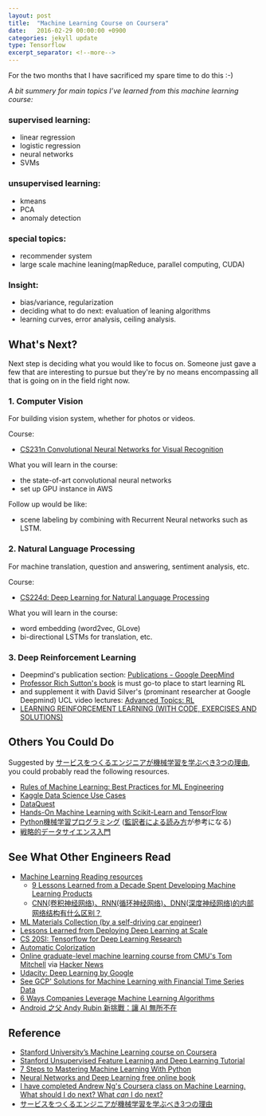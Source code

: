 ```yaml
---
layout: post
title:  "Machine Learning Course on Coursera"
date:   2016-02-29 00:00:00 +0900
categories: jekyll update
type: Tensorflow
excerpt_separator: <!--more-->
---
```

For the two months that I have sacrificed my spare time to do this :-)
<!--more-->

*A bit summery for main topics I’ve learned from this machine learning course:*

### supervised learning:
- linear regression
- logistic regression
- neural networks
- SVMs

### unsupervised learning:
- kmeans
- PCA
- anomaly detection

### special topics:
- recommender system
- large scale machine leaning(mapReduce, parallel computing, CUDA)

### Insight:
- bias/variance, regularization
- deciding what to do next: evaluation of leaning algorithms
- learning curves, error analysis, ceiling analysis.


What's Next?
---
Next step is deciding what you would like to focus on.  Someone just gave a few that are interesting to pursue but they're by no means encompassing all that is going on in the field right now.

### 1. Computer Vision

For building vision system, whether for photos or videos.

Course:

- [CS231n Convolutional Neural Networks for Visual Recognition][R6]

What you will learn in the course:

- the state-of-art convolutional neural networks
- set up GPU instance in AWS

Follow up would be like:

- scene labeling by combining with Recurrent Neural networks such as LSTM.

### 2. Natural Language Processing

For machine translation, question and answering, sentiment analysis, etc.

Course:

- [CS224d: Deep Learning for Natural Language Processing][R7]

What you will learn in the course:

- word embedding (word2vec, GLove)
- bi-directional LSTMs for translation, etc.

### 3. Deep Reinforcement Learning

- Deepmind's publication section: [Publications - Google DeepMind][R8]
- [Professor Rich Sutton's book][R9] is must go-to place to start learning RL
- and supplement it with David Silver's (prominant researcher at Google Deepmind) UCL video lectures: [Advanced Topics: RL][R10]
- [LEARNING REINFORCEMENT LEARNING (WITH CODE, EXERCISES AND SOLUTIONS)][R11]


Others You Could Do
---

Suggested by [サービスをつくるエンジニアが機械学習を学ぶべき3つの理由][R12], you could probably read the following resources.

- [Rules of Machine Learning: Best Practices for ML Engineering][R13]
- [Kaggle Data Science Use Cases][R14]
- [DataQuest][R15]
- [Hands-On Machine Learning with Scikit-Learn and TensorFlow][R16]
- [Python機械学習プログラミング][R17] ([監訳者による読み方][R18]が参考になる)
- [戦略的データサイエンス入門][R19]


See What Other Engineers Read
---
- [Machine Learning Reading resources][R20]
    - [9 Lessons Learned from a Decade Spent Developing Machine Learning Products][R21]
    - [CNN(卷积神经网络)、RNN(循环神经网络)、DNN(深度神经网络)的内部网络结构有什么区别？][R22]
- [ML Materials Collection (by a self-driving car engineer)][R23]
- [Lessons Learned from Deploying Deep Learning at Scale][R24]
- [CS 20SI: Tensorflow for Deep Learning Research][R25]
- [Automatic Colorization][R26]
- [Online graduate-level machine learning course from CMU's Tom Mitchell][R27] via [Hacker News][R28]
- [Udacity: Deep Learning by Google][R29]
- [See GCP' Solutions for Machine Learning with Financial Time Series Data][R30]
- [6 Ways Companies Leverage Machine Learning Algorithms][R31]
- [Android 之父 Andy Rubin 新挑戰：讓 AI 無所不在][R32]


Reference
---
- [Stanford University’s Machine Learning course on Coursera][R1]
- [Stanford Unsupervised Feature Learning and Deep Learning Tutorial][R2]
- [7 Steps to Mastering Machine Learning With Python][R3]
- [Neural Networks and Deep Learning free online book][R4]
- [I have completed Andrew Ng's Coursera class on Machine Learning. What should I do next? What *can* I do next?][R5]
- [サービスをつくるエンジニアが機械学習を学ぶべき3つの理由][R12]


[R1]: https://www.coursera.org/learn/machine-learning/
[R2]: http://ufldl.stanford.edu/tutorial/
[R3]: http://www.kdnuggets.com/2015/11/seven-steps-machine-learning-python.html/2
[R4]: http://neuralnetworksanddeeplearning.com/
[R5]: https://www.quora.com/I-have-completed-Andrew-Ngs-Coursera-class-on-Machine-Learning-What-should-I-do-next-What-*can*-I-do-next
[R6]: http://cs231n.github.io/
[R7]: http://cs224d.stanford.edu/
[R8]: http://deepmind.com/publications.html
[R9]: https://webdocs.cs.ualberta.ca/~sutton/book/ebook/the-book.html
[R10]: http://www0.cs.ucl.ac.uk/staff/d.silver/web/Teaching.html
[R11]: http://www.wildml.com/2016/10/learning-reinforcement-learning/
[R12]: http://developers.freee.co.jp/entry/3-reasons-machine-learning-for-application-engineers
[R13]: http://martin.zinkevich.org/rules_of_ml/rules_of_ml.pdf
[R14]: https://www.kaggle.com/wiki/DataScienceUseCases
[R15]: http://dataquest.io/
[R16]: http://shop.oreilly.com/product/0636920052289.do
[R17]: https://www.amazon.co.jp/dp/4844380605
[R18]: https://thinkit.co.jp/article/9926
[R19]: https://www.amazon.co.jp/dp/4873116856
[R20]: https://github.com/justlaputa/reading
[R21]: http://media.bemyapp.com/lessons-learned-decade-spent-developing-machine-learning-products/
[R22]: https://www.zhihu.com/question/34681168/answer/84061846
[R23]: http://www.elvawyf.com/2016/09/17/en/Materials/#more
[R24]: http://blog.algorithmia.com/deploying-deep-learning-cloud-services/
[R25]: http://web.stanford.edu/class/cs20si/syllabus.html?1488584322269=1
[R26]: http://tinyclouds.org/colorize/
[R27]: http://www.cs.cmu.edu/~tom/10701_sp11/lectures.shtml
[R28]: https://news.ycombinator.com/item?id=3199718
[R29]: https://www.udacity.com/course/deep-learning--ud730
[R30]: https://cloud.google.com/solutions/machine-learning-with-financial-time-series-data
[R31]: https://www.daxx.com/article/machine-learning-insights-for-your-business
[R32]: https://www.inside.com.tw/2016/03/15/andy-rubin-unleashed-android-on-the-world-now-watch-him-do-the-same-with-ai